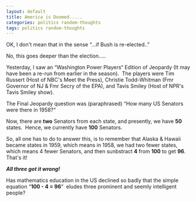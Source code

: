 ```yaml
---
layout: default
title: America is Doomed.....
categories: politics random-thoughts
tags: politics random-thoughts
---
```

<P>OK, I don't mean that in the sense &#8220;...if Bush is re-elected..&#8221;</P>
<P>No, this goes deeper than the election.....</P>
<P>Yesterday, I saw an &#8220;Washington Power Players&#8220; Edition of Jeopardy (It may have been a re-run from earlier in the season).  The players were Tim Russert (Host of NBC's Meet the Press), Christie Todd-Whitman (Fmr Governor of NJ & Fmr Secry of the EPA), and Tavis Smiley (Host of NPR's Tavis Smiley show).</P>
<P>The Final Jeopardy question was (paraphrased) &#8220;How many US Senators were there in 1958?&#8220;</P>
<P>Now, there are <STRONG>two</STRONG> Senators from each state, and presently, we have <STRONG>50 </STRONG>states.  Hence, we currently have <STRONG>100</STRONG> Senators.</P>
<P>So, all one has to do to answer this, is to remember that Alaska & Hawaii became states in 1959, which means in 1958, we had two fewer states, which means 4 fewer Senators, and then sunbstract <STRONG>4 </STRONG>from <STRONG>100</STRONG> to get <STRONG>96</STRONG>.    That's it!</P>
<P><STRONG><EM>All three got it wrong!</EM></STRONG></P>
<P>Has mathematics education in the US declined so badly that the simple equation &#8220;<STRONG>100 - 4 = 96</STRONG>&#8220;  eludes three prominent and seemly intelligent people?</P>
<P> </P>
<P> </P>
<P> </P>
